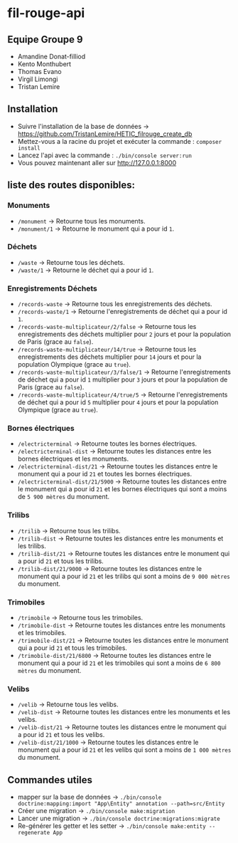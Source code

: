 # fil-rouge-api

## Equipe Groupe 9
- Amandine Donat-filliod
- Kento Monthubert
- Thomas Evano
- Virgil Limongi
- Tristan Lemire

## Installation
* Suivre l'installation de la base de données -> https://github.com/TristanLemire/HETIC_filrouge_create_db
* Mettez-vous a la racine du projet et exécuter la commande : `composer install`
* Lancez l'api avec la commande : `./bin/console server:run`
* Vous pouvez maintenant aller sur http://127.0.0.1:8000

## liste des routes disponibles:

### Monuments
* `/monument` -> Retourne tous les monuments.
* `/monument/1` -> Retourne le monument qui a pour id `1`.

### Déchets
* `/waste` -> Retourne tous les déchets.
* `/waste/1` -> Retourne le déchet qui a pour id `1`.

### Enregistrements Déchets
* `/records-waste` -> Retourne tous les enregistrements des déchets.
* `/records-waste/1` -> Retourne l'enregistrements de déchet qui a pour id `1`.
* `/records-waste-multiplicateur/2/false` -> Retourne tous les enregistrements des déchets multiplier pour `2` jours et pour la population de Paris (grace au `false`).
* `/records-waste-multiplicateur/14/true` -> Retourne tous les enregistrements des déchets multiplier pour `14` jours et pour la population Olympique (grace au `true`).
* `/records-waste-multiplicateur/3/false/1` -> Retourne l'enregistrements de déchet qui a pour id `1` multiplier pour `3` jours et pour la population de Paris (grace au `false`).
* `/records-waste-multiplicateur/4/true/5` -> Retourne l'enregistrements de déchet qui a pour id `5` multiplier pour `4` jours et pour la population Olympique (grace au `true`).

### Bornes électriques
* `/electricterminal` -> Retourne toutes les bornes électriques.
* `/electricterminal-dist` -> Retourne toutes les distances entre les bornes électriques et les monuments.
* `/electricterminal-dist/21` -> Retourne toutes les distances entre le monument qui a pour id `21` et toutes les bornes électriques.
* `/electricterminal-dist/21/5900` -> Retourne toutes les distances entre le monument qui a pour id `21` et les bornes électriques qui sont a moins de `5 900 mètres` du monument.

### Trilibs
* `/trilib` -> Retourne tous les trilibs.
* `/trilib-dist` -> Retourne toutes les distances entre les monuments et les trilibs.
* `/trilib-dist/21` -> Retourne toutes les distances entre le monument qui a pour id `21` et tous les trilibs.
* `/trilib-dist/21/9000` -> Retourne toutes les distances entre le monument qui a pour id `21` et les trilibs qui sont a moins de `9 000 mètres` du monument.

### Trimobiles
* `/trimobile` -> Retourne tous les trimobiles.
* `/trimobile-dist` -> Retourne toutes les distances entre les monuments et les trimobiles.
* `/trimobile-dist/21` -> Retourne toutes les distances entre le monument qui a pour id `21` et tous les trimobiles.
* `/trimobile-dist/21/6800` -> Retourne toutes les distances entre le monument qui a pour id `21` et les trimobiles qui sont a moins de `6 800 mètres` du monument.

### Velibs
* `/velib` -> Retourne tous les velibs.
* `/velib-dist` -> Retourne toutes les distances entre les monuments et les velibs.
* `/velib-dist/21` -> Retourne toutes les distances entre le monument qui a pour id `21` et tous les velibs.
* `/velib-dist/21/1000` -> Retourne toutes les distances entre le monument qui a pour id `21` et les velibs qui sont a moins de `1 000 mètres` du monument.

## Commandes utiles
* mapper sur la base de données -> `./bin/console doctrine:mapping:import "App\Entity" annotation --path=src/Entity`
* Créer une migration -> `./bin/console make:migration`
* Lancer une migration -> `./bin/console doctrine:migrations:migrate`
* Re-générer les getter et les setter -> `./bin/console make:entity --regenerate App`

